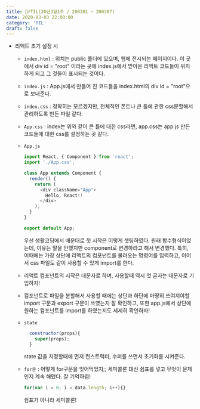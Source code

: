 ```yaml
---
title: 🏃‍♂️TIL(20년3월1주 / 200301 ~ 200307)
date: 2020-03-03 22:00:00
category: 'TIL'
draft: false
---
```




- 리액트 초기 설정 시

  - `index.html` : 위치는 public 폴더에 있으며, 웹에 전시되는 페이지이다. 이 곳에서 div id = "root" 이라는 곳에 index.js에서 받아온 리액트 코드들이 위치하게 되고 그 것들이 표시되는 것이다.

  - `index.js` : App.js에서 만들어 진 코드들을 index.html의 div id = "root"으로 보내준다.

  - `index.css` : 정확히는 모르겠지만, 전체적인 폰트나 큰 틀에 관한 css분할해서 관리하도록 만든 파일 같다.

  - `App.css` : index는 위와 같이 큰 틀에 대한 css라면, app.css는 app.js 만든 코드들에 대한 css를 설정하는 곳 같다.

  - `App.js` 

    ```javascript
    import React, { Component } from 'react';
    import './App.css';
    
    class App extends Component {
      render() {
        return (
          <div className="App">
            Hello, React!!
          </div>
        );
      }
    }
    
    export default App;
    ```

    우선 생활코딩에서 배운대로 첫 시작은 이렇게 셋팅하였다. 원래 함수형식이었는데, 이유는 말을 안했지만 component로 변경하라고 해서 변경했다. 특히, 이때에는 가장 상단에 리액트의 컴포넌트를 불러오는 명령어를 입력하고, 이어서 css 파일도 같이 사용할 수 있게 import를 한다.

  - 리액트 컴포넌트의 시작은 대문자로 하며, 사용할때 역시 첫 글자는 대문자로 기입하자!

  - 컴포넌트로 파일을 분할해서 사용할 때에는 상단과 하단에 마땅히 쓰여져야할 import 구문과 export 구문이 쓰였는지 잘 확인하고, 또한 app.js에서 상단에 원하는 컴포넌트를 import를 하였는지도 세세히 확인하자!

  - `state`

    ```javascript
      constructor(props){
        super(props);
      }
    ```

    state 값을 지정할때에 먼저 컨스트럭터, 수퍼를 쓰면서 초기화를 시켜준다.

  - `for문` : 어떻게 for구문을 잊어먹었지;; 세미콜론 대신 쉼표를 넣고 무엇이 문제인지 계속 해맸다. 잘 기억하렴!

    ```javascript
    for(var i = 0; i < data.length; i++){}
    ```

    쉼표가 아니라 세미콜론!